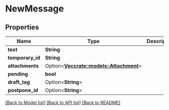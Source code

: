 # NewMessage

## Properties

Name | Type | Description | Notes
------------ | ------------- | ------------- | -------------
**text** | **String** |  | 
**temporary_id** | **String** |  | 
**attachments** | Option<[**Vec<crate::models::Attachment>**](Attachment.md)> |  | [optional]
**pending** | **bool** |  | 
**draft_tag** | Option<**String**> |  | [optional]
**postpone_id** | Option<**String**> |  | [optional]

[[Back to Model list]](../README.md#documentation-for-models) [[Back to API list]](../README.md#documentation-for-api-endpoints) [[Back to README]](../README.md)


